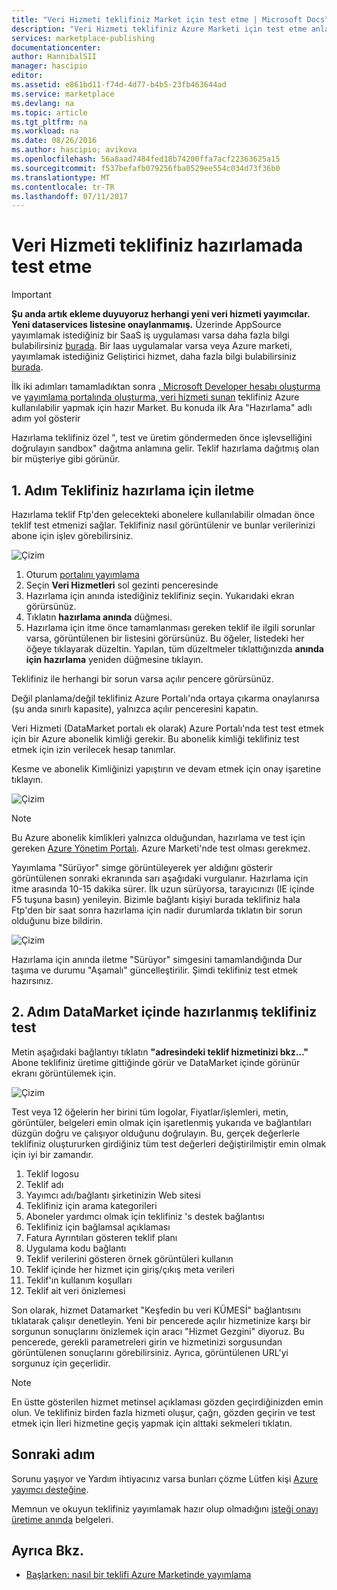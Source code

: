 ```yaml
---
title: "Veri Hizmeti teklifiniz Market için test etme | Microsoft Docs"
description: "Veri Hizmeti teklifiniz Azure Marketi için test etme anlayın."
services: marketplace-publishing
documentationcenter: 
author: HannibalSII
manager: hascipio
editor: 
ms.assetid: e861bd11-f74d-4d77-b4b5-23fb463644ad
ms.service: marketplace
ms.devlang: na
ms.topic: article
ms.tgt_pltfrm: na
ms.workload: na
ms.date: 08/26/2016
ms.author: hascipio; avikova
ms.openlocfilehash: 56a8aad7484fed18b74200ffa7acf22363625a15
ms.sourcegitcommit: f537befafb079256fba0529ee554c034d73f36b0
ms.translationtype: MT
ms.contentlocale: tr-TR
ms.lasthandoff: 07/11/2017
---
```

# <a name="testing-your-data-service-offer-in-staging"></a>Veri Hizmeti teklifiniz hazırlamada test etme
> [!IMPORTANT]
> **Şu anda artık ekleme duyuyoruz herhangi yeni veri hizmeti yayımcılar. Yeni dataservices listesine onaylanmamış.** Üzerinde AppSource yayımlamak istediğiniz bir SaaS iş uygulaması varsa daha fazla bilgi bulabilirsiniz [burada](https://appsource.microsoft.com/partners). Bir Iaas uygulamalar varsa veya Azure marketi, yayımlamak istediğiniz Geliştirici hizmet, daha fazla bilgi bulabilirsiniz [burada](https://azure.microsoft.com/marketplace/programs/certified/).
> 
> 

İlk iki adımları tamamladıktan sonra [, Microsoft Developer hesabı oluşturma](marketplace-publishing-accounts-creation-registration.md) ve [yayımlama portalında oluşturma, veri hizmeti sunan](marketplace-publishing-data-service-creation.md) teklifiniz Azure kullanılabilir yapmak için hazır Market. Bu konuda ilk Ara "Hazırlama" adlı adım yol gösterir

Hazırlama teklifiniz özel ", test ve üretim göndermeden önce işlevselliğini doğrulayın sandbox" dağıtma anlamına gelir. Teklif hazırlama dağıtmış olan bir müşteriye gibi görünür.

## <a name="step-1-pushing-your-offer-to-staging"></a>1. Adım Teklifiniz hazırlama için iletme
Hazırlama teklif Ftp'den gelecekteki abonelere kullanılabilir olmadan önce teklif test etmenizi sağlar.  Teklifiniz nasıl görüntülenir ve bunlar verilerinizi abone için işlev görebilirsiniz.  

  ![Çizim](media/marketplace-publishing-data-service-test-in-staging/step-1.1.png)

1. Oturum [portalını yayımlama](https://publish.windowsazure.com)
2. Seçin **Veri Hizmetleri** sol gezinti penceresinde
3. Hazırlama için anında istediğiniz teklifiniz seçin. Yukarıdaki ekran görürsünüz.
4. Tıklatın **hazırlama anında** düğmesi.  
5. Hazırlama için itme önce tamamlanması gereken teklif ile ilgili sorunlar varsa, görüntülenen bir listesini görürsünüz.  Bu öğeler, listedeki her öğeye tıklayarak düzeltin. Yapılan, tüm düzeltmeler tıklattığınızda **anında için hazırlama** yeniden düğmesine tıklayın.

Teklifiniz ile herhangi bir sorun varsa açılır pencere görürsünüz.  

Değil planlama/değil teklifiniz Azure Portalı'nda ortaya çıkarma onaylanırsa (şu anda sınırlı kapasite), yalnızca açılır penceresini kapatın.

Veri Hizmeti (DataMarket portalı ek olarak) Azure Portalı'nda test test etmek için bir Azure abonelik kimliği gerekir.  Bu abonelik kimliği teklifiniz test etmek için izin verilecek hesap tanımlar.  

Kesme ve abonelik Kimliğinizi yapıştırın ve devam etmek için onay işaretine tıklayın.

  ![Çizim](media/marketplace-publishing-data-service-test-in-staging/step-1.2.png)

> [!NOTE]
> Bu Azure abonelik kimlikleri yalnızca olduğundan, hazırlama ve test için gereken [Azure Yönetim Portalı](https://manage.windowsazure.com). Azure Marketi'nde test olması gerekmez.
> 
> 

Yayımlama "Sürüyor" simge görüntüleyerek yer aldığını gösterir görüntülenen sonraki ekranında sarı aşağıdaki vurgulanır. Hazırlama için itme arasında 10-15 dakika sürer.  İlk uzun sürüyorsa, tarayıcınızı (IE içinde F5 tuşuna basın) yenileyin.  Bizimle bağlantı kişiyi burada teklifiniz hala Ftp'den bir saat sonra hazırlama için nadir durumlarda tıklatın bir sorun olduğunu bize bildirin.

  ![Çizim](media/marketplace-publishing-data-service-test-in-staging/step-1.3.png)

Hazırlama için anında iletme "Sürüyor" simgesini tamamlandığında Dur taşıma ve durumu "Aşamalı" güncelleştirilir.  Şimdi teklifiniz test etmek hazırsınız.  

## <a name="step-2-test-your-staged-offer-in-datamarket"></a>2. Adım DataMarket içinde hazırlanmış teklifiniz test
Metin aşağıdaki bağlantıyı tıklatın **"adresindeki teklif hizmetinizi bkz..."** Abone teklifiniz üretime gittiğinde görür ve DataMarket içinde görünür ekranı görüntülemek için.

  ![Çizim](media/marketplace-publishing-data-service-test-in-staging/step-2.2.png)

Test veya 12 öğelerin her birini tüm logolar, Fiyatlar/işlemleri, metin, görüntüler, belgeleri emin olmak için işaretlenmiş yukarıda ve bağlantıları düzgün doğru ve çalışıyor olduğunu doğrulayın.  Bu, gerçek değerlerle teklifiniz oluştururken girdiğiniz tüm test değerleri değiştirilmiştir emin olmak için iyi bir zamandır.

1. Teklif logosu
2. Teklif adı
3. Yayımcı adı/bağlantı şirketinizin Web sitesi
4. Teklifiniz için arama kategorileri
5. Aboneler yardımcı olmak için teklifiniz 's destek bağlantısı
6. Teklifiniz için bağlamsal açıklaması
7. Fatura Ayrıntıları gösteren teklif planı
8. Uygulama kodu bağlantı
9. Teklif verilerini gösteren örnek görüntüleri kullanın
10. Teklif içinde her hizmet için giriş/çıkış meta verileri
11. Teklif'ın kullanım koşulları
12. Teklif ait veri önizlemesi

Son olarak, hizmet Datamarket "Keşfedin bu veri KÜMESİ" bağlantısını tıklatarak çalışır denetleyin.  Yeni bir pencerede açılır hizmetinize karşı bir sorgunun sonuçlarını önizlemek için aracı "Hizmet Gezgini" diyoruz.  Bu pencerede, gerekli parametreleri girin ve hizmetinizi sorgusundan görüntülenen sonuçlarını görebilirsiniz.   Ayrıca, görüntülenen URL'yi sorgunuz için geçerlidir.  

> [!NOTE]
> En üstte gösterilen hizmet metinsel açıklaması gözden geçirdiğinizden emin olun.  Ve teklifiniz birden fazla hizmeti oluşur, çağrı, gözden geçirin ve test etmek için İleri hizmetine geçiş yapmak için alttaki sekmeleri tıklatın.
> 
> 

## <a name="next-step"></a>Sonraki adım
Sorunu yaşıyor ve Yardım ihtiyacınız varsa bunları çözme Lütfen kişi [Azure yayımcı desteğine](http://go.microsoft.com/fwlink/?LinkId=272975).

Memnun ve okuyun teklifiniz yayımlamak hazır olup olmadığını [isteği onayı üretime anında](marketplace-publishing-push-to-production.md) belgeleri.

## <a name="see-also"></a>Ayrıca Bkz.
* [Başlarken: nasıl bir teklifi Azure Marketinde yayımlama](marketplace-publishing-getting-started.md)

